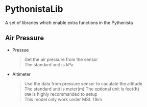 # PythonistaLib
A set of libraries which enable extra functions in the Pythonista
## Air Pressure
* Pressue
  > Get the air pressure from the sensor  
  > The standard unit is kPa  
* Altimeter
  > Use the data from pressure sensor to caculate the altitude  
  > The standard unit is meter(m)
  > The optional unit is feet(ft)  
  > `QNH` is highly recommanded to setup  
  > This model only work under MSL 11km  
